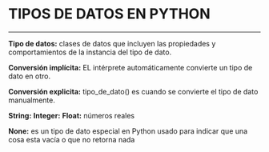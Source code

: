 # TIPOS DE DATOS EN PYTHON
---

**Tipo de datos:**  clases de datos que incluyen las propiedades y comportamientos de la instancia del tipo de dato.  

**Conversión implícita:**  EL intérprete automáticamente convierte un tipo de dato en otro.  

**Conversión explicita:** tipo_de_dato() es cuando se convierte el tipo de dato manualmente.  

**String:** 
**Integer:**
**Float:** números reales  
  
**None:** es un tipo de dato especial en Python usado para indicar que una cosa esta vacía  o que no retorna nada
